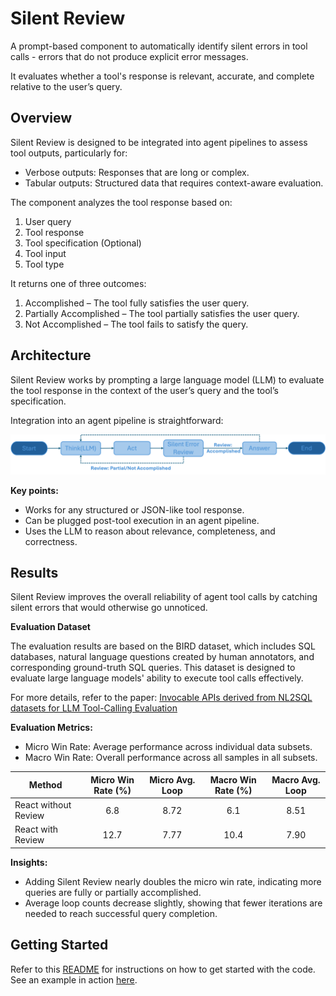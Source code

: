# Silent Review
A prompt-based component to automatically identify silent errors in tool calls - errors that do not produce explicit error messages.

It evaluates whether a tool's response is relevant, accurate, and complete relative to the user’s query.

## Overview

Silent Review is designed to be integrated into agent pipelines to assess tool outputs, particularly for:
- Verbose outputs: Responses that are long or complex.
- Tabular outputs: Structured data that requires context-aware evaluation.

The component analyzes the tool response based on:
1. User query
2. Tool response
3. Tool specification (Optional)
4. Tool input
5. Tool type

It returns one of three outcomes:
1. Accomplished – The tool fully satisfies the user query.
2. Partially Accomplished – The tool partially satisfies the user query.
3. Not Accomplished – The tool fails to satisfy the query.

## Architecture
Silent Review works by prompting a large language model (LLM) to evaluate the tool response in the context of the user’s query and the tool’s specification.

Integration into an agent pipeline is straightforward:

![Architecture Diagram](../assets/img_silent_error_review.png)

**Key points:**
- Works for any structured or JSON-like tool response.
- Can be plugged post-tool execution in an agent pipeline.
- Uses the LLM to reason about relevance, completeness, and correctness.

## Results
Silent Review improves the overall reliability of agent tool calls by catching silent errors that would otherwise go unnoticed.

**Evaluation Dataset**

The evaluation results are based on the BIRD dataset, which includes SQL databases, natural language questions created by human annotators, and corresponding ground-truth SQL queries. This dataset is designed to evaluate large language models' ability to execute tool calls effectively.

For more details, refer to the paper: [Invocable APIs derived from NL2SQL datasets for LLM Tool-Calling Evaluation](https://arxiv.org/pdf/2506.11266)

**Evaluation Metrics:**
- Micro Win Rate: Average performance across individual data subsets.
- Macro Win Rate: Overall performance across all samples in all subsets.

| Method               | Micro Win Rate (%) | Micro Avg. Loop | Macro Win Rate (%) | Macro Avg. Loop |
|---------------------|:----------------:|:----------------:|:----------------:|:----------------:|
| React without Review | 6.8          | 8.72           | 6.1          | 8.51           |
| React with Review    | 12.7          | 7.77           | 10.4          | 7.90           |

**Insights:**
- Adding Silent Review nearly doubles the micro win rate, indicating more queries are fully or partially accomplished.
- Average loop counts decrease slightly, showing that fewer iterations are needed to reach successful query completion.

## Getting Started
Refer to this [README](https://github.com/AgentToolkit/agent-lifecycle-toolkit/blob/main/altk/post_tool/silent_review/README.md) for instructions on how to get started with the code.
See an example in action [here]( https://github.com/AgentToolkit/agent-lifecycle-toolkit/blob/main/examples/silent_review.ipynb).
